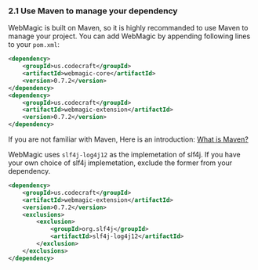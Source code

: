 ### 2.1 Use Maven to manage your dependency

WebMagic is built on Maven, so it is highly recommanded to use Maven to manage your project. You can add WebMagic
by appending following lines to your `pom.xml`:

```xml
<dependency>
    <groupId>us.codecraft</groupId>
    <artifactId>webmagic-core</artifactId>
    <version>0.7.2</version>
</dependency>
<dependency>
    <groupId>us.codecraft</groupId>
    <artifactId>webmagic-extension</artifactId>
    <version>0.7.2</version>
</dependency>
```

If you are not familiar with Maven, Here is an introduction: [What is Maven?](http://maven.apache.org/what-is-maven.html)

WebMagic uses `slf4j-log4j12` as the implemetation of slf4j. If you have your own choice of slf4j implemetation,
exclude the former from your dependency.

```xml
<dependency>
    <groupId>us.codecraft</groupId>
    <artifactId>webmagic-extension</artifactId>
    <version>0.7.2</version>
    <exclusions>
        <exclusion>
            <groupId>org.slf4j</groupId>
            <artifactId>slf4j-log4j12</artifactId>
        </exclusion>
    </exclusions>
</dependency>
```

